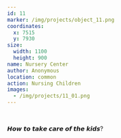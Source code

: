 ```yaml
---
id: 11
marker: /img/projects/object_11.png
coordinates:
  x: 7515
  y: 7930
size:
  width: 1100
  height: 900
name: Nursery Center
author: Anonymous
location: common
action: Nursing Children
images:
  - /img/projects/11_01.png
---
```


<br>

𝙃𝙤𝙬 𝙩𝙤 𝙩𝙖𝙠𝙚 𝙘𝙖𝙧𝙚 𝙤𝙛 𝙩𝙝𝙚 𝙠𝙞𝙙𝙨?

<br>

<br>
